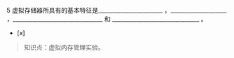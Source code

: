 5
虚拟存储器所具有的基本特征是_______________________ ，____________________
，________________________________ 和 _______________________________ 。
- [x]  

> 知识点：虚拟内存管理实验。
